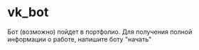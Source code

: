 # vk_bot
Бот (возможно) пойдет в портфолио. Для получения полной информации о работе, напишите боту "начать"
